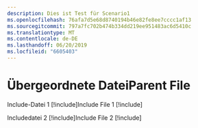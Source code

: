 ```yaml
---
description: Dies ist Test für Scenario1
ms.openlocfilehash: 76afa7d5e68d8740194b46e82fe8ee7cccc1af13
ms.sourcegitcommit: 797a7fc702b474b334dd219ee951483ac6d5410c
ms.translationtype: MT
ms.contentlocale: de-DE
ms.lasthandoff: 06/20/2019
ms.locfileid: "6605403"
---
```

# <a name="parent-file"></a><span data-ttu-id="1766f-102">Übergeordnete Datei</span><span class="sxs-lookup"><span data-stu-id="1766f-102">Parent File</span></span>

<span data-ttu-id="1766f-103">Include-Datei 1 [!include[](includes/includeFile1.md)]</span><span class="sxs-lookup"><span data-stu-id="1766f-103">Include File 1 [!include[](includes/includeFile1.md)]</span></span>

<span data-ttu-id="1766f-104">Includedatei 2 [!include[](includes/includeFile2.md)]</span><span class="sxs-lookup"><span data-stu-id="1766f-104">Include File 2 [!include[](includes/includeFile2.md)]</span></span>
